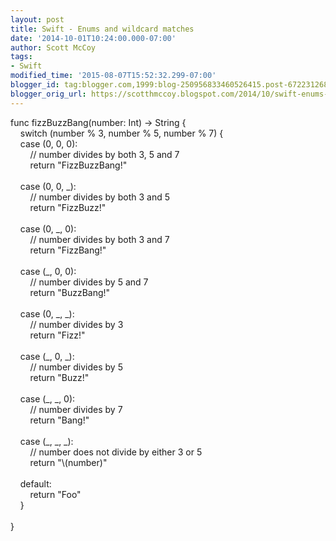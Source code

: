 ```yaml
---
layout: post
title: Swift - Enums and wildcard matches
date: '2014-10-01T10:24:00.000-07:00'
author: Scott McCoy
tags:
- Swift
modified_time: '2015-08-07T15:52:32.299-07:00'
blogger_id: tag:blogger.com,1999:blog-250956833460526415.post-6722312689684122499
blogger_orig_url: https://scotthmccoy.blogspot.com/2014/10/swift-enums-and-wildcard-matches.html
---
```


<div class="p1"><span class="s1">func</span> fizzBuzzBang(number: <span class="s2">Int</span>) -&gt; <span class="s2">String</span> {</div><div class="p1">&nbsp; &nbsp; <span class="s1">switch</span> (number % <span class="s3">3</span>, number % <span class="s3">5</span>, number % <span class="s3">7</span>) {</div><div class="p1">&nbsp; &nbsp; <span class="s1">case</span> (<span class="s3">0</span>, <span class="s3">0</span>, <span class="s3">0</span>):</div><div class="p2"><span class="s4">&nbsp; &nbsp; &nbsp; &nbsp; </span>// number divides by both 3, 5 and 7</div><div class="p3"><span class="s4">&nbsp; &nbsp; &nbsp; &nbsp; </span><span class="s1">return</span><span class="s4"> </span>"FizzBuzzBang!"</div><div class="p4">&nbsp;&nbsp; &nbsp; &nbsp; &nbsp;</div><div class="p1">&nbsp; &nbsp; <span class="s1">case</span> (<span class="s3">0</span>, <span class="s3">0</span>, <span class="s1">_</span>):</div><div class="p2"><span class="s4">&nbsp; &nbsp; &nbsp; &nbsp; </span>// number divides by both 3 and 5</div><div class="p3"><span class="s4">&nbsp; &nbsp; &nbsp; &nbsp; </span><span class="s1">return</span><span class="s4"> </span>"FizzBuzz!"</div><div class="p4">&nbsp;&nbsp; &nbsp; &nbsp; &nbsp;</div><div class="p1">&nbsp; &nbsp; <span class="s1">case</span> (<span class="s3">0</span>, <span class="s1">_</span>, <span class="s3">0</span>):</div><div class="p2"><span class="s4">&nbsp; &nbsp; &nbsp; &nbsp; </span>// number divides by both 3 and 7</div><div class="p3"><span class="s4">&nbsp; &nbsp; &nbsp; &nbsp; </span><span class="s1">return</span><span class="s4"> </span>"FizzBang!"</div><div class="p4">&nbsp;&nbsp; &nbsp; &nbsp; &nbsp;</div><div class="p1">&nbsp; &nbsp; <span class="s1">case</span> (<span class="s1">_</span>, <span class="s3">0</span>, <span class="s3">0</span>):</div><div class="p2"><span class="s4">&nbsp; &nbsp; &nbsp; &nbsp; </span>// number divides by 5 and 7</div><div class="p3"><span class="s4">&nbsp; &nbsp; &nbsp; &nbsp; </span><span class="s1">return</span><span class="s4"> </span>"BuzzBang!"</div><div class="p4">&nbsp;&nbsp; &nbsp; &nbsp; &nbsp;</div><div class="p1">&nbsp; &nbsp; <span class="s1">case</span> (<span class="s3">0</span>, <span class="s1">_</span>, <span class="s1">_</span>):</div><div class="p2"><span class="s4">&nbsp; &nbsp; &nbsp; &nbsp; </span>// number divides by 3</div><div class="p1">&nbsp; &nbsp; &nbsp; &nbsp; <span class="s1">return</span> <span class="s5">"Fizz!"</span></div><div class="p4">&nbsp;&nbsp; &nbsp; &nbsp; &nbsp;</div><div class="p1">&nbsp; &nbsp; <span class="s1">case</span> (<span class="s1">_</span>, <span class="s3">0</span>, <span class="s1">_</span>):</div><div class="p2"><span class="s4">&nbsp; &nbsp; &nbsp; &nbsp; </span>// number divides by 5</div><div class="p1">&nbsp; &nbsp; &nbsp; &nbsp; <span class="s1">return</span> <span class="s5">"Buzz!"</span></div><div class="p4">&nbsp;&nbsp; &nbsp; &nbsp; &nbsp;</div><div class="p1">&nbsp; &nbsp; <span class="s1">case</span> (<span class="s1">_</span>, <span class="s1">_</span>, <span class="s3">0</span>):</div><div class="p2"><span class="s4">&nbsp; &nbsp; &nbsp; &nbsp; </span>// number divides by 7</div><div class="p1">&nbsp; &nbsp; &nbsp; &nbsp; <span class="s1">return</span> <span class="s5">"Bang!"</span></div><div class="p4">&nbsp;&nbsp; &nbsp; &nbsp; &nbsp;</div><div class="p1">&nbsp; &nbsp; <span class="s1">case</span> (<span class="s1">_</span>, <span class="s1">_</span>, <span class="s1">_</span>):</div><div class="p2"><span class="s4">&nbsp; &nbsp; &nbsp; &nbsp; </span>// number does not divide by either 3 or 5</div><div class="p1">&nbsp; &nbsp; &nbsp; &nbsp; <span class="s1">return</span> <span class="s5">"</span>\(number)<span class="s5">"</span></div><div class="p4">&nbsp;&nbsp; &nbsp; &nbsp; &nbsp;</div><div class="p5"><span class="s4">&nbsp; &nbsp; </span>default<span class="s4">:</span></div><div class="p1">&nbsp; &nbsp; &nbsp; &nbsp; <span class="s1">return</span> <span class="s5">"Foo"</span></div><div class="p1">&nbsp; &nbsp; }</div><br /><div class="p1">}</div>